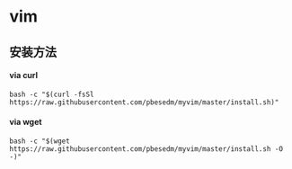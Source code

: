 vim
===

安装方法
--------

#### via curl

`bash -c "$(curl -fsSl https://raw.githubusercontent.com/pbesedm/myvim/master/install.sh)"`

#### via wget

`bash -c "$(wget https://raw.githubusercontent.com/pbesedm/myvim/master/install.sh -O -)"`
